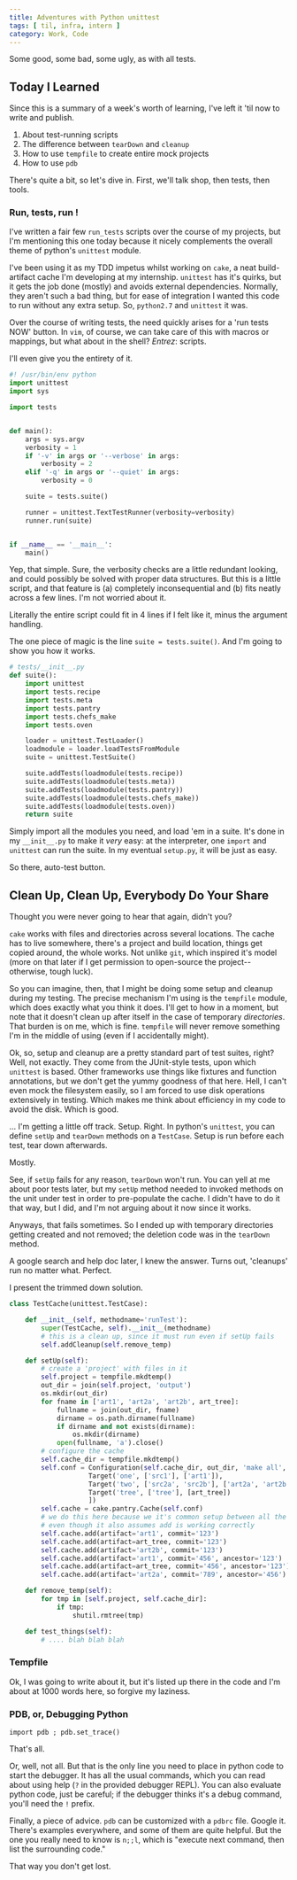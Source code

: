 ```yaml
---
title: Adventures with Python unittest
tags: [ til, infra, intern ]
category: Work, Code
---
```


Some good, some bad, some ugly, as with all tests.

## Today I Learned

Since this is a summary of a week's worth of learning, I've left it 'til now to
write and publish.

1. About test-running scripts
1. The difference between `tearDown` and `cleanup`
1. How to use `tempfile` to create entire mock projects
1. How to use `pdb`

There's quite a bit, so let's dive in. First, we'll talk shop, then tests, then
tools.

### Run, tests, run !

I've written a fair few `run_tests` scripts over the course of my projects, but
I'm mentioning this one today because it nicely complements the overall theme of
python's `unittest` module.

I've been using it as my TDD impetus whilst working on `cake`, a neat
build-artifact cache I'm developing at my internship. `unittest` has it's
quirks, but it gets the job done (mostly) and avoids external dependencies.
Normally, they aren't such a bad thing, but for ease of integration I wanted
this code to run without any extra setup. So, `python2.7` and `unittest` it was.

Over the course of writing tests, the need quickly arises for a 'run tests
NOW' button. In `vim`, of course, we can take care of this with macros or
mappings, but what about in the shell? _Entrez_: scripts.

I'll even give you the entirety of it.

```python
#! /usr/bin/env python
import unittest
import sys

import tests


def main():
    args = sys.argv
    verbosity = 1
    if '-v' in args or '--verbose' in args:
        verbosity = 2
    elif '-q' in args or '--quiet' in args:
        verbosity = 0

    suite = tests.suite()

    runner = unittest.TextTestRunner(verbosity=verbosity)
    runner.run(suite)


if __name__ == '__main__':
    main()
```

Yep, that simple. Sure, the verbosity checks are a little redundant looking, and
could possibly be solved with proper data structures. But this is a little
script, and that feature is (a) completely inconsequential and (b) fits neatly
across a few lines. I'm not worried about it.

Literally the entire script could fit in 4 lines if I felt like it, minus the
argument handling.

The one piece of magic is the line `suite = tests.suite()`. And I'm going to
show you how it works.

```python
# tests/__init__.py
def suite():
    import unittest
    import tests.recipe
    import tests.meta
    import tests.pantry
    import tests.chefs_make
    import tests.oven

    loader = unittest.TestLoader()
    loadmodule = loader.loadTestsFromModule
    suite = unittest.TestSuite()

    suite.addTests(loadmodule(tests.recipe))
    suite.addTests(loadmodule(tests.meta))
    suite.addTests(loadmodule(tests.pantry))
    suite.addTests(loadmodule(tests.chefs_make))
    suite.addTests(loadmodule(tests.oven))
    return suite
```

Simply import all the modules you need, and load 'em in a suite. It's
done in my `__init__.py` to make it *very* easy: at the interpreter, one
`import` and `unittest` can run the suite. In my eventual `setup.py`, it will be
just as easy.

So there, auto-test button.

## Clean Up, Clean Up, Everybody Do Your Share

Thought you were never going to hear that again, didn't you?

`cake` works with files and directories across several locations. The cache has
to live somewhere, there's a project and build location, things get copied
around, the whole works. Not unlike `git`, which inspired it's model (more on
that later if I get permission to open-source the project--otherwise, tough
luck).

So you can imagine, then, that I might be doing some setup and cleanup during my
testing. The precise mechanism I'm using is the `tempfile` module, which does
exactly what you think it does. I'll get to how in a moment, but note that it
doesn't clean up after itself in the case of temporary _directories_. That
burden is on me, which is fine. `tempfile` will never remove something I'm in
the middle of using (even if I accidentally might).

Ok, so, setup and cleanup are a pretty standard part of test suites, right?
Well, not exactly. They come from the JUnit-style tests, upon which `unittest`
is based. Other frameworks use things like fixtures and function annotations,
but we don't get the yummy goodness of that here. Hell, I can't even mock the
filesystem easily, so I am forced to use disk operations extensively in testing.
Which makes me think about efficiency in my code to avoid the disk. Which is
good.

... I'm getting a little off track. Setup. Right. In python's `unittest`, you
can define `setUp` and `tearDown` methods on a `TestCase`. Setup is run before
each test, tear down afterwards.

Mostly.

See, if `setUp` fails for any reason, `tearDown` won't run. You can yell at me
about poor tests later, but my `setUp` method needed to invoked methods on the
unit under test in order to pre-populate the cache. I didn't have to do it that
way, but I did, and I'm not arguing about it now since it works.

Anyways, that fails sometimes. So I ended up with temporary directories getting
created and not removed; the deletion code was in the `tearDown` method.

A google search and help doc later, I knew the answer. Turns out, 'cleanups' run
no matter what. Perfect.

I present the trimmed down solution.

```python
class TestCache(unittest.TestCase):

    def __init__(self, methodname='runTest'):
        super(TestCache, self).__init__(methodname)
        # this is a clean up, since it must run even if setUp fails
        self.addCleanup(self.remove_temp)

    def setUp(self):
        # create a 'project' with files in it
        self.project = tempfile.mkdtemp()
        out_dir = join(self.project, 'output')
        os.mkdir(out_dir)
        for fname in ['art1', 'art2a', 'art2b', art_tree]:
            fullname = join(out_dir, fname)
            dirname = os.path.dirname(fullname)
            if dirname and not exists(dirname):
                os.mkdir(dirname)
            open(fullname, 'a').close()
        # configure the cache
        self.cache_dir = tempfile.mkdtemp()
        self.conf = Configuration(self.cache_dir, out_dir, 'make all', [
                    Target('one', ['src1'], ['art1']),
                    Target('two', ['src2a', 'src2b'], ['art2a', 'art2b']),
                    Target('tree', ['tree'], [art_tree])
                    ])
        self.cache = cake.pantry.Cache(self.conf)
        # we do this here because we it's common setup between all the tests,
        # even though it also assumes add is working correctly
        self.cache.add(artifact='art1', commit='123')
        self.cache.add(artifact=art_tree, commit='123')
        self.cache.add(artifact='art2b', commit='123')
        self.cache.add(artifact='art1', commit='456', ancestor='123')
        self.cache.add(artifact=art_tree, commit='456', ancestor='123')
        self.cache.add(artifact='art2a', commit='789', ancestor='456')

    def remove_temp(self):
        for tmp in [self.project, self.cache_dir]:
            if tmp:
                shutil.rmtree(tmp)

    def test_things(self):
        # .... blah blah blah
```

### Tempfile

Ok, I was going to write about it, but it's listed up there in the code and I'm
about at 1000 words here, so forgive my laziness.

### PDB, or, Debugging Python

`import pdb ; pdb.set_trace()`

That's all.

Or, well, not all. But that is the only line you need to place in python code to
start the debugger. It has all the usual commands, which you can read about
using help (`?` in the provided debugger REPL). You can also evaluate python
code, just be careful; if the debugger thinks it's a debug command, you'll need
the `!` prefix.

Finally, a piece of advice. `pdb` can be customized with a `pdbrc` file. Google
it. There's examples everywhere, and some of them are quite helpful. But the one
you really need to know is `n;;l`, which is "execute next command, then list the
surrounding code."

That way you don't get lost.
